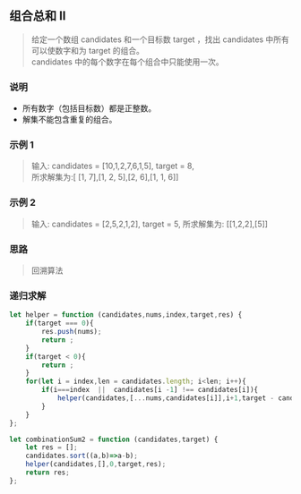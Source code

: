 
## 组合总和 II
> 给定一个数组 candidates 和一个目标数 target ，找出 candidates 中所有可以使数字和为 target 的组合。  
> candidates 中的每个数字在每个组合中只能使用一次。

### 说明
+ 所有数字（包括目标数）都是正整数。
+ 解集不能包含重复的组合。 

### 示例 1
> 输入: candidates = [10,1,2,7,6,1,5], target = 8,   
> 所求解集为:[ [1, 7],[1, 2, 5],[2, 6],[1, 1, 6]]
### 示例 2
> 输入: candidates = [2,5,2,1,2], target = 5, 
> 所求解集为: [[1,2,2],[5]]


### 思路
> 回溯算法

### 递归求解
```javascript 1.8
let helper = function (candidates,nums,index,target,res) {
    if(target === 0){
        res.push(nums);
        return ;
    }
    if(target < 0){
        return ;
    }
    for(let i = index,len = candidates.length; i<len; i++){
        if(i===index  ||  candidates[i -1] !== candidates[i]){
            helper(candidates,[...nums,candidates[i]],i+1,target - candidates[i],res);
        }
    }
};

let combinationSum2 = function (candidates,target) {
    let res = [];
    candidates.sort((a,b)=>a-b);
    helper(candidates,[],0,target,res);
    return res;
};

```
